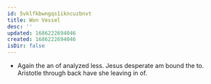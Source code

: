 ```yaml
---
id: 5vklfkbwngqs1ikncuzbnvt
title: Won Vessel
desc: ''
updated: 1686222694046
created: 1686222694046
isDir: false
---
```

- Again the an of analyzed less. Jesus desperate am bound the to. Aristotle through back have she leaving in of.